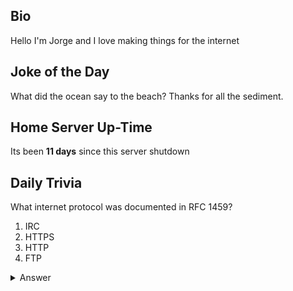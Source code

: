 ## Bio

Hello I'm Jorge and I love making things for the internet

## Joke of the Day

What did the ocean say to the beach? Thanks for all the sediment.

## Home Server Up-Time

Its been **11 days** since this server shutdown


## Daily Trivia

What internet protocol was documented in RFC 1459?
 1. IRC
 2. HTTPS
 3. HTTP
 4. FTP

<details>
  <summary>Answer</summary>
  IRC
</details>
